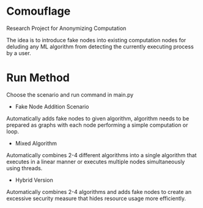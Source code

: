 # Comouflage
Research Project for Anonymizing Computation

The idea is to introduce fake nodes into existing computation nodes for deluding any ML algorithm from detecting
the currently executing process by a user.

# Run Method
Choose the scenario and run command in main.py

* Fake Node Addition Scenario

Automatically adds fake nodes to given algorithm, algorithm needs to be prepared as graphs with each node performing a simple computation or loop.

* Mixed Algorithm

Automatically combines 2-4 different algorithms into a single algorithm that executes in a linear manner or executes multiple nodes simultaneously using threads.

* Hybrid Version

Automatically combines 2-4 algorithms and adds fake nodes to create an excessive security measure that hides resource usage more efficiently. 

